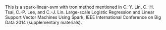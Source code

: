 This is a spark-linear-svm with tron method mentioned in
C.-Y. Lin, C.-H. Tsai, C.-P. Lee, and C.-J. Lin. Large-scale Logistic Regression and Linear Support Vector Machines Using Spark, IEEE International Conference on Big Data 2014 (supplementary materials).